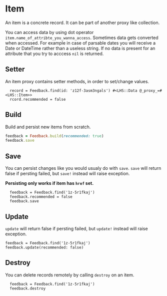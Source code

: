 Item
===

An item is a concrete record. It can be part of another proxy like collection.

You can access data by using dot operator `item.name_of_attribte_you_wanna_access`.
Sometimes data gets converted when accessed. For example in case of parsable dates you will receive a Date or DateTime rather than a useless string.
If no data is present for an attribute that you try to acccess `nil` is returned.

## Setter

An item proxy contains setter methods, in order to set/change values.

```
  record = Feedback.find(id: 'z12f-3asm3ngals') #<LHS::Data @_proxy_=#<LHS::Item>>
  rcord.recommended = false
```

## Build

Build and persist new items from scratch.

```ruby
feedback = Feedback.build(recommended: true)
feedback.save
```

## Save

You can persist changes like you would usualy do with `save`.
`save` will return false if persting failed, but `save!` instead will raise exception.

**Persisting only works if item has `href` set.**

```
  feedback = Feedback.find('1z-5r1fkaj')
  feedback.recommended = false
  feedback.save
```

## Update

`update` will return false if persting failed, but `update!` instead will raise exception.

```
feedback = Feedback.find('1z-5r1fkaj')
feedback.update(recommended: false)
```

## Destroy

You can delete records remotely by calling `destroy` on an item.

```
  feedback = Feedback.find('1z-5r1fkaj')
  feedback.destroy
```
